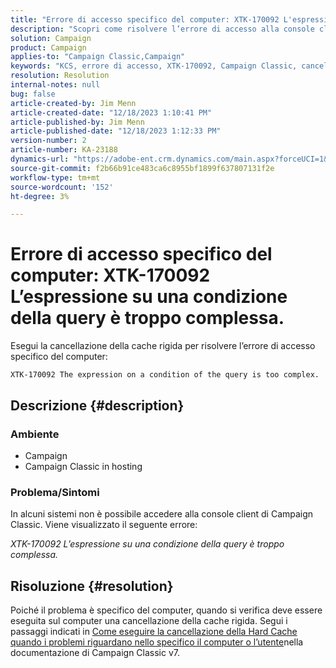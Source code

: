 ```yaml
---
title: "Errore di accesso specifico del computer: XTK-170092 L'espressione su una condizione della query è troppo complessa."
description: "Scopri come risolvere l’errore di accesso alla console client Campaign Classic specifico per il computer."
solution: Campaign
product: Campaign
applies-to: "Campaign Classic,Campaign"
keywords: "KCS, errore di accesso, XTK-170092, Campaign Classic, cancellazione della cache rigida"
resolution: Resolution
internal-notes: null
bug: false
article-created-by: Jim Menn
article-created-date: "12/18/2023 1:10:41 PM"
article-published-by: Jim Menn
article-published-date: "12/18/2023 1:12:33 PM"
version-number: 2
article-number: KA-23188
dynamics-url: "https://adobe-ent.crm.dynamics.com/main.aspx?forceUCI=1&pagetype=entityrecord&etn=knowledgearticle&id=b1a668d2-a69d-ee11-be37-6045bd006268"
source-git-commit: f2b66b91ce483ca6c8955bf1899f637807131f2e
workflow-type: tm+mt
source-wordcount: '152'
ht-degree: 3%

---
```


# Errore di accesso specifico del computer: XTK-170092 L’espressione su una condizione della query è troppo complessa.


Esegui la cancellazione della cache rigida per risolvere l’errore di accesso specifico del computer:




```
XTK-170092 The expression on a condition of the query is too complex.
```




## Descrizione {#description}


### <b>Ambiente</b>

- Campaign
- Campaign Classic in hosting




### <b>Problema/Sintomi</b>

In alcuni sistemi non è possibile accedere alla console client di Campaign Classic. Viene visualizzato il seguente errore:

*XTK-170092 L’espressione su una condizione della query è troppo complessa.*


## Risoluzione {#resolution}


Poiché il problema è specifico del computer, quando si verifica deve essere eseguita sul computer una cancellazione della cache rigida. Segui i passaggi indicati in [Come eseguire la cancellazione della Hard Cache quando i problemi riguardano nello specifico il computer o l’utente](https://experienceleague.adobe.com/docs/campaign-classic/using/getting-started/starting-with-adobe-campaign/faq/faq-campaign-config.html#perform-hard-cache-clear)nella documentazione di Campaign Classic v7.
